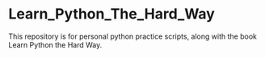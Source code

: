# Learn_Python_The_Hard_Way
This repository is for personal python practice scripts, along with the book Learn Python the Hard Way. 
